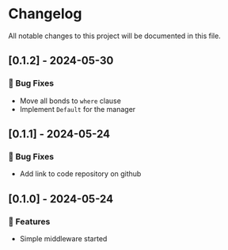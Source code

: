 # Changelog

All notable changes to this project will be documented in this file.

## [0.1.2] - 2024-05-30

### 🐛 Bug Fixes

- Move all bonds to `where` clause
- Implement `Default` for the manager

## [0.1.1] - 2024-05-24

### 🐛 Bug Fixes

- Add link to code repository on github

## [0.1.0] - 2024-05-24

### 🚀 Features

- Simple middleware started

<!-- generated by git-cliff -->
